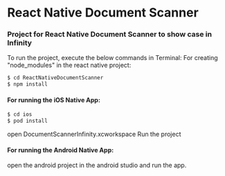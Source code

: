 # React Native Document Scanner
### Project for React Native Document Scanner to show case in Infinity

To run the project, execute the below commands in Terminal:
For creating "node_modules" in the react native project:
```sh
$ cd ReactNativeDocumentScanner
$ npm install
```

#### For running the iOS Native App:
```sh
$ cd ios
$ pod install
```
open DocumentScannerInfinity.xcworkspace
Run the project

#### For running the Android Native App:
open the android project in the android studio and run the app.
